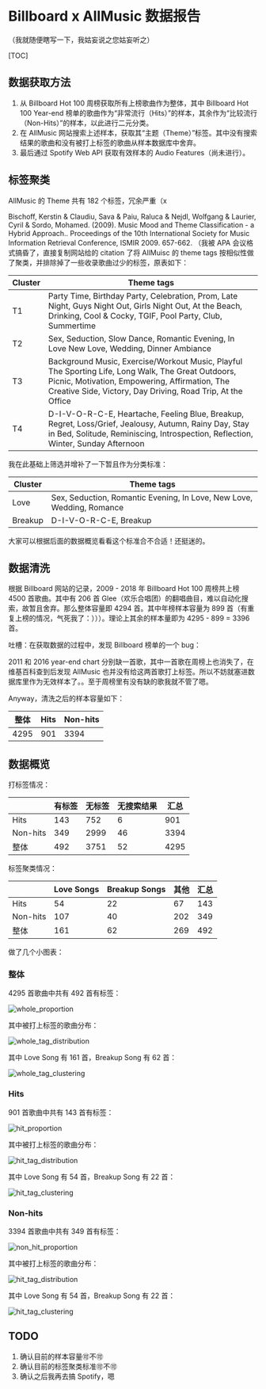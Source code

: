 # Billboard x AllMusic 数据报告

（我就随便瞎写一下，我姑妄说之您姑妄听之）

[TOC]

## 数据获取方法

1. 从 Billboard Hot 100 周榜获取所有上榜歌曲作为整体，其中 Billboard Hot 100 Year-end 榜单的歌曲作为“非常流行（Hits）”的样本，其余作为“比较流行（Non-Hits）”的样本，以此进行二元分类。
2. 在 AllMusic 网站搜索上述样本，获取其“主题（Theme）”标签。其中没有搜索结果的歌曲和没有被打上标签的歌曲从样本数据库中舍弃。
3. 最后通过 Spotify Web API 获取有效样本的 Audio Features（尚未进行）。

## 标签聚类

AllMusic 的 Theme 共有 182 个标签，冗余严重（x 

Bischoff, Kerstin & Claudiu, Sava & Paiu, Raluca & Nejdl, Wolfgang & Laurier, Cyril & Sordo, Mohamed. (2009). Music Mood and Theme Classification - a Hybrid Approach.. Proceedings of the 10th International Society for Music Information Retrieval Conference, ISMIR 2009. 657-662. （我被 APA 会议格式搞昏了，直接复制网站给的 citation 了将 AllMuisc 的 theme tags 按相似性做了聚类，并排除掉了一些收录歌曲过少的标签，原表如下：

| Cluster | Theme tags                                                   |
| ------- | ------------------------------------------------------------ |
| T1      | Party Time, Birthday Party, Celebration, Prom, Late Night, Guys Night Out, Girls Night Out, At the Beach, Drinking, Cool & Cocky, TGIF, Pool Party, Club, Summertime |
| T2      | Sex, Seduction, Slow Dance, Romantic Evening, In Love New Love, Wedding, Dinner Ambiance |
| T3      | Background Music, Exercise/Workout Music, Playful  The Sporting Life, Long Walk, The Great Outdoors, Picnic, Motivation, Empowering, Affirmation, The Creative Side, Victory, Day Driving, Road Trip, At the Office |
| T4      | D-I-V-O-R-C-E, Heartache, Feeling Blue, Breakup, Regret, Loss/Grief, Jealousy, Autumn, Rainy Day, Stay in Bed, Solitude, Reminiscing, Introspection, Reflection, Winter, Sunday Afternoon |

我在此基础上筛选并增补了一下暂且作为分类标准：

| Cluster | Theme tags                                                   |
| ------- | ------------------------------------------------------------ |
| Love    | Sex, Seduction, Romantic Evening, In Love, New Love, Wedding, Romance |
| Breakup | D-I-V-O-R-C-E, Breakup                                       |

大家可以根据后面的数据概览看看这个标准合不合适！还挺迷的。

## 数据清洗

根据 Billboard 网站的记录，2009 - 2018 年 Billboard Hot 100 周榜共上榜 4500 首歌曲。其中有 206 首 Glee（欢乐合唱团）的翻唱曲目，难以自动化搜索，故暂且舍弃。那么整体容量即 4294 首。其中年榜样本容量为 899 首（有重复上榜的情况，气死我了：）））。理论上其余的样本量即为 4295 - 899 = 3396 首。

吐槽：在获取数据的过程中，发现 Billboard 榜单的一个 bug：

2011 和 2016 year-end chart 分别缺一首歌，其中一首歌在周榜上也消失了，在维基百科查到后发现 AllMusic 也并没有给这两首歌打上标签。所以不妨就塞进数据库里作为无效样本了。。至于周榜里有没有缺的歌我就不管了嗯。

Anyway，清洗之后的样本容量如下：

| 整体 | Hits | Non-hits |
| ---- | ---- | -------- |
| 4295 | 901  | 3394     |




## 数据概览

打标签情况：

|          | 有标签 | 无标签 | 无搜索结果 | 汇总 |
| -------- | ------ | ------ | ---------- | ---- |
| Hits     | 143    | 752    | 6          | 901  |
| Non-hits | 349    | 2999   | 46         | 3394 |
| 整体     | 492    | 3751   | 52         | 4295 |

标签聚类情况：

|          | Love Songs | Breakup Songs | 其他 | 汇总 |
| -------- | ---------- | ------------- | ---- | ---- |
| Hits     | 54         | 22            | 67   | 143  |
| Non-hits | 107        | 40            | 202  | 349  |
| 整体     | 161        | 62            | 269  | 492  |

做了几个小图表：

### 整体

4295 首歌曲中共有 492 首有标签：

![whole_proportion](/Users/mac/PycharmProjects/LoveSongs/whole_proportion.png)

其中被打上标签的歌曲分布：

![whole_tag_distribution](/Users/mac/PycharmProjects/LoveSongs/whole_tag_distribution.png)

其中 Love Song 有 161 首，Breakup Song 有 62 首：

![whole_tag_clustering](/Users/mac/PycharmProjects/LoveSongs/whole_tag_clustering.png)

### Hits

901 首歌曲中共有 143 首有标签：

![hit_proportion](/Users/mac/PycharmProjects/LoveSongs/hit_proportion.png)

其中被打上标签的歌曲分布：

![hit_tag_distribution](/Users/mac/PycharmProjects/LoveSongs/hit_tag_distribution.png)

其中 Love Song 有 54 首，Breakup Song 有 22 首：

![hit_tag_clustering](/Users/mac/PycharmProjects/LoveSongs/hit_tag_clustering.png)

### Non-hits

3394 首歌曲中共有 349 首有标签：

![non_hit_proportion](/Users/mac/PycharmProjects/LoveSongs/non_hit_proportion.png)

其中被打上标签的歌曲分布：

![hit_tag_distribution](/Users/mac/PycharmProjects/LoveSongs/hit_tag_distribution.png)

其中 Love Song 有 54 首，Breakup Song 有 22 首：

![hit_tag_clustering](/Users/mac/PycharmProjects/LoveSongs/hit_tag_clustering.png)

## TODO

1. 确认目前的样本容量🉑️不🉑️
2. 确认目前的标签聚类标准🉑️不🉑️
3. 确认之后我再去搞 Spotify，嗯
